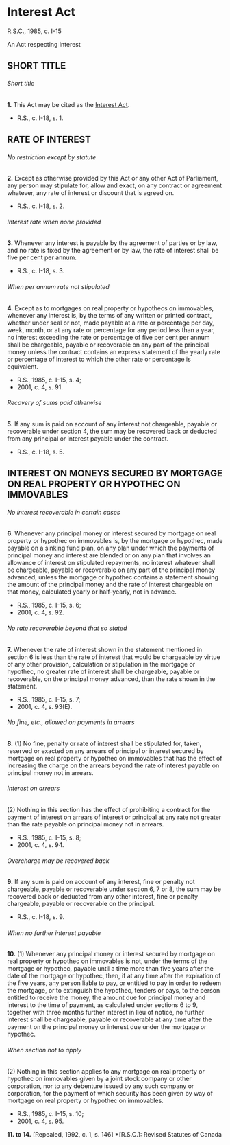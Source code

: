 # Interest Act

R.S.C., 1985, c. I-15

An Act respecting interest

## SHORT TITLE

###### Short title

**1.** This Act may be cited as the [Interest Act](/canada/eng/acts/I/I-15.md).

  * R.S., c. I-18, s. 1.

## RATE OF INTEREST

###### No restriction except by statute

**2.** Except as otherwise provided by this Act or any other Act of Parliament, any person may stipulate for, allow and exact, on any contract or agreement whatever, any rate of interest or discount that is agreed on.

  * R.S., c. I-18, s. 2.

###### Interest rate when none provided

**3.** Whenever any interest is payable by the agreement of parties or by law, and no rate is fixed by the agreement or by law, the rate of interest shall be five per cent per annum.

  * R.S., c. I-18, s. 3.

###### When per annum rate not stipulated

**4.** Except as to mortgages on real property or hypothecs on immovables, whenever any interest is, by the terms of any written or printed contract, whether under seal or not, made payable at a rate or percentage per day, week, month, or at any rate or percentage for any period less than a year, no interest exceeding the rate or percentage of five per cent per annum shall be chargeable, payable or recoverable on any part of the principal money unless the contract contains an express statement of the yearly rate or percentage of interest to which the other rate or percentage is equivalent.

  * R.S., 1985, c. I-15, s. 4;
  * 2001, c. 4, s. 91.

###### Recovery of sums paid otherwise

**5.** If any sum is paid on account of any interest not chargeable, payable or recoverable under section 4, the sum may be recovered back or deducted from any principal or interest payable under the contract.

  * R.S., c. I-18, s. 5.

## INTEREST ON MONEYS SECURED BY MORTGAGE ON REAL PROPERTY OR HYPOTHEC ON IMMOVABLES

###### No interest recoverable in certain cases

**6.** Whenever any principal money or interest secured by mortgage on real property or hypothec on immovables is, by the mortgage or hypothec, made payable on a sinking fund plan, on any plan under which the payments of principal money and interest are blended or on any plan that involves an allowance of interest on stipulated repayments, no interest whatever shall be chargeable, payable or recoverable on any part of the principal money advanced, unless the mortgage or hypothec contains a statement showing the amount of the principal money and the rate of interest chargeable on that money, calculated yearly or half-yearly, not in advance.

  * R.S., 1985, c. I-15, s. 6;
  * 2001, c. 4, s. 92.

###### No rate recoverable beyond that so stated

**7.** Whenever the rate of interest shown in the statement mentioned in section 6 is less than the rate of interest that would be chargeable by virtue of any other provision, calculation or stipulation in the mortgage or hypothec, no greater rate of interest shall be chargeable, payable or recoverable, on the principal money advanced, than the rate shown in the statement.

  * R.S., 1985, c. I-15, s. 7;
  * 2001, c. 4, s. 93(E).

###### No fine, etc., allowed on payments in arrears

**8.** (1) No fine, penalty or rate of interest shall be stipulated for, taken, reserved or exacted on any arrears of principal or interest secured by mortgage on real property or hypothec on immovables that has the effect of increasing the charge on the arrears beyond the rate of interest payable on principal money not in arrears.

###### Interest on arrears

(2) Nothing in this section has the effect of prohibiting a contract for the payment of interest on arrears of interest or principal at any rate not greater than the rate payable on principal money not in arrears.

  * R.S., 1985, c. I-15, s. 8;
  * 2001, c. 4, s. 94.

###### Overcharge may be recovered back

**9.** If any sum is paid on account of any interest, fine or penalty not chargeable, payable or recoverable under section 6, 7 or 8, the sum may be recovered back or deducted from any other interest, fine or penalty chargeable, payable or recoverable on the principal.

  * R.S., c. I-18, s. 9.

###### When no further interest payable

**10.** (1) Whenever any principal money or interest secured by mortgage on real property or hypothec on immovables is not, under the terms of the mortgage or hypothec, payable until a time more than five years after the date of the mortgage or hypothec, then, if at any time after the expiration of the five years, any person liable to pay, or entitled to pay in order to redeem the mortgage, or to extinguish the hypothec, tenders or pays, to the person entitled to receive the money, the amount due for principal money and interest to the time of payment, as calculated under sections 6 to 9, together with three months further interest in lieu of notice, no further interest shall be chargeable, payable or recoverable at any time after the payment on the principal money or interest due under the mortgage or hypothec.

###### When section not to apply

(2) Nothing in this section applies to any mortgage on real property or hypothec on immovables given by a joint stock company or other corporation, nor to any debenture issued by any such company or corporation, for the payment of which security has been given by way of mortgage on real property or hypothec on immovables.

  * R.S., 1985, c. I-15, s. 10;
  * 2001, c. 4, s. 95.

**11\. to 14.** [Repealed, 1992, c. 1, s. 146]
  *[R.S.C.]: Revised Statutes of Canada
